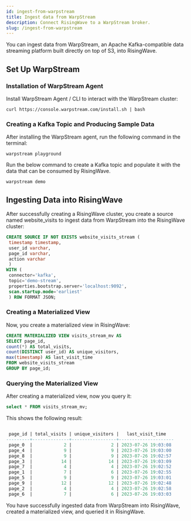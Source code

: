 ```yaml
---
id: ingest-from-warpstream
title: Ingest data from WarpStream
description: Connect RisingWave to a WarpStream broker.
slug: /ingest-from-warpstream
---
```

<head>
  <link rel="canonical" href="https://docs.risingwave.com/docs/current/ingest-from-warpstream/" />
</head>

You can ingest data from WarpStream, an Apache Kafka-compatible data streaming platform built directly on top of S3, into RisingWave.
## Set Up WarpStream 
### Installation of WarpStream Agent
Install WarpStream Agent / CLI to interact with the WarpStream cluster:

```shell
curl https://console.warpstream.com/install.sh | bash
```
### Creating a Kafka Topic and Producing Sample Data

After installing the WarpStream agent, run the following command in the terminal:
```shell  
warpstream playground
```
Run the below command to create a Kafka topic and populate it with the data that can be consumed by RisingWave.
```shell
warpstream demo
```
## Ingesting Data into RisingWave 
After successfully creating a RisingWave cluster, you create a source named website_visits to ingest data from WarpStream into the RisingWave cluster:
```sql
CREATE SOURCE IF NOT EXISTS website_visits_stream (
 timestamp timestamp,
 user_id varchar,
 page_id varchar,
 action varchar
 )
WITH (
 connector='kafka',
 topic='demo-stream',
 properties.bootstrap.server='localhost:9092',
 scan.startup.mode='earliest'
 ) ROW FORMAT JSON;
```
### Creating a Materialized View
Now, you create a materialized view in RisingWave:
```sql
CREATE MATERIALIZED VIEW visits_stream_mv AS 
SELECT page_id, 
count(*) AS total_visits, 
count(DISTINCT user_id) AS unique_visitors, 
max(timestamp) AS last_visit_time 
FROM website_visits_stream 
GROUP BY page_id;
```
### Querying the Materialized View
After creating a materialized view, now you query it:
```sql
select * FROM visits_stream_mv;
```
This shows the following result:
```sql

 page_id | total_visits | unique_visitors |   last_visit_time   
---------+--------------+-----------------+---------------------
 page_0  |            2 |               2 | 2023-07-26 19:03:08
 page_4  |            9 |               9 | 2023-07-26 19:03:00
 page_8  |            9 |               9 | 2023-07-26 19:02:57
 page_3  |           14 |              14 | 2023-07-26 19:03:09
 page_7  |            4 |               4 | 2023-07-26 19:02:52
 page_1  |            7 |               6 | 2023-07-26 19:02:55
 page_5  |            9 |               9 | 2023-07-26 19:03:01
 page_9  |           12 |              12 | 2023-07-26 19:02:48
 page_2  |            4 |               4 | 2023-07-26 19:02:58
 page_6  |            7 |               6 | 2023-07-26 19:03:03
```
You have successfully ingested data from WarpStream into RisingWave, created a materialized view, and queried it in RisingWave.
